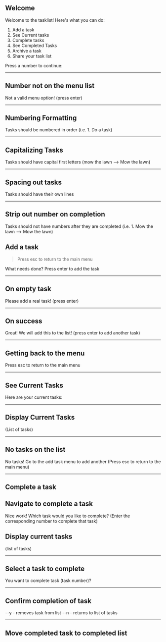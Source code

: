 ## Welcome

Welcome to the tasklist! Here's what you can do:
1. Add a task
2. See Current tasks
3. Complete tasks
4. See Completed Tasks
5. Archive a task
6. Share your task list

Press a number to continue:

-----------

## Number not on the menu list

Not a valid menu option! (press enter)

-----------

## Numbering Formatting

Tasks should be numbered in order
(i.e. 1. Do a task)

-----------

## Capitalizing Tasks

Tasks should have capital first letters
(mow the lawn -->  Mow the lawn)

----------

## Spacing out tasks

Tasks should have their own lines

----------

## Strip out number on completion

Tasks should not have numbers after they are completed
(i.e. 1. Mow the lawn --> Mow the lawn)
## Add a task

> Press esc to return to the main menu

What needs done? Press enter to add the task
> 

-----------

## On empty task

Please add a real task! (press enter)

-----------

## On success

Great! We will add this to the list! (press enter to add another task)

-----------

## Getting back to the menu

Press esc to return to the main menu

----------------------------------------------------------------------

## See Current Tasks

Here are your current tasks:

------------

## Display Current Tasks

(List of tasks)

------------

## No tasks on the list

No tasks! Go to the add task menu to add another
(Press esc to return to the main menu)

----------------------------------------

## Complete a task

## Navigate to complete a task

Nice work! Which task would you like to complete?
(Enter the corresponding number to complete that task)

## Display current tasks
 (list of tasks)

---------

## Select a task to complete

You want to complete task (task number)?

---------

## Confirm completion of task

--y - removes task from list
--n - returns to list of tasks

---------

## Move completed task to completed list
